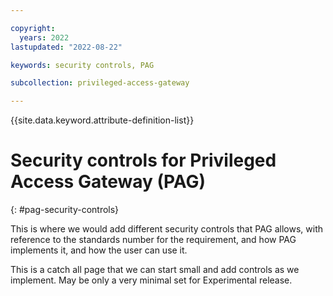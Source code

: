 ```yaml
---

copyright:
  years: 2022
lastupdated: "2022-08-22"

keywords: security controls, PAG

subcollection: privileged-access-gateway

---
```


{{site.data.keyword.attribute-definition-list}}

# Security controls for Privileged Access Gateway (PAG)
{: #pag-security-controls}

This is where we would add different security controls that PAG allows, with reference to the standards number for the requirement, and how PAG implements it, and how the user can use it.

This is a catch all page that we can start small and add controls as we implement. May be only a very minimal set for Experimental release.
